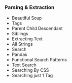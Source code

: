 
### Parsing & Extraction

- Beautiful Soup
- Tags
- Parent Child Descendant
- Siblings
- Extracting Text
- All Strings
- Search
- Pandas
- Functional Search Patterns
- Text Search
- Searching By CSS
- Searching just 1 Tag